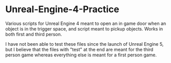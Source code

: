# Unreal-Engine-4-Practice
Various scripts for Unreal Engine 4 meant to open an in game door when an object is in the trigger space, and script meant to pickup objects. Works in both first and third person.

I have not been able to test these files since the launch of Unreal Engine 5, but I believe that the files with "test" at the end are meant for the third person game whereas everything else is meant for a first person game.
